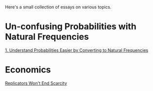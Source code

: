 Here's a small collection of essays on various topics.

Un-confusing Probabilities with Natural Frequencies
===================================================

[1. Understand Probabilities Easier by Converting to Natural Frequencies](pro-tip-about-probabilities.md)

Economics
=========

[Replicators Won't End Scarcity](replicators-wont-end-scarcity.md)